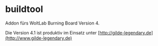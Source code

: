 buildtool
=========

Addon fürs WoltLab Burning Board Version 4.

Die Version 4.1 ist produktiv im Einsatz unter [http://gilde-legendary.de](http://www.gilde-legendary.de)

